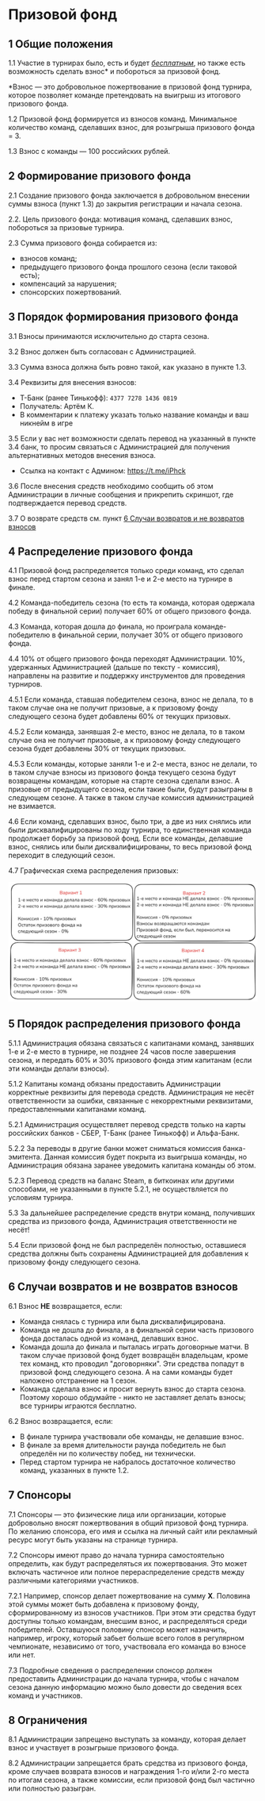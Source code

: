 # Призовой фонд

## 1 Общие положения
1.1 Участие в турнирах было, есть и будет _<ins>бесплатным</ins>_, но также есть возможность сделать взнос\* и побороться за призовой фонд.

\*Взнос — это добровольное пожертвование в призовой фонд турнира, которое позволяет команде претендовать на выигрыш из итогового призового фонда.

1.2 Призовой фонд формируется из взносов команд. Минимальное количество команд, сделавших взнос, для розыгрыша призового фонда = 3.

1.3 Взнос с команды — 100 российских рублей.

## 2 Формирование призового фонда

2.1 Создание призового фонда заключается в добровольном внесении суммы взноса (пункт 1.3) до закрытия регистрации и начала сезона.

2.2. Цель призового фонда: мотивация команд, сделавших взнос, побороться за призовые турнира.

2.3 Сумма призового фонда собирается из:

- взносов команд;
- предыдущего призового фонда прошлого сезона (если таковой есть);
- компенсаций за нарушения;
- спонсорских пожертвований.

## 3 Порядок формирования призового фонда

3.1 Взносы принимаются исключительно до старта сезона.

3.2 Взнос должен быть согласован с Администрацией.

3.3 Сумма взноса должна быть ровно такой, как указано в пункте 1.3.

3.4 Реквизиты для внесения взносов:

- Т-Банк (ранее Тинькофф): `4377 7278 1436 0819`
- Получатель: Артём К.
- В комментарии к платежу указать только название команды и ваш никнейм в игре

3.5 Если у вас нет возможности сделать перевод на указанный в пункте 3.4 банк, то просим связаться с Администрацией для получения альтернативных методов внесения взноса.

- Ссылка на контакт с Админом: https://t.me/iPhck

3.6 После внесения средств необходимо сообщить об этом Администрации в личные сообщения и прикрепить скриншот, где подтверждается перевод средств.

3.7 О возврате средств см. пункт [6 Случаи возвратов и не возвратов взносов](#6-случаи-возвратов-и-не-возвратов-взносов)


## 4 Распределение призового фонда

4.1 Призовой фонд распределяется только среди команд, кто сделал взнос перед стартом сезона и занял 1-е и 2-е место на турнире в финале.

4.2 Команда-победитель сезона (то есть та команда, которая одержала победу в финальной серии) получает 60% от общего призового фонда.

4.3 Команда, которая дошла до финала, но проиграла команде-победителю в финальной серии, получает 30% от общего призового фонда.

4.4 10% от общего призового фонда переходят Администрации. 10%, удержанных Администрацией (дальше по тексту - комиссия), направлены на развитие и поддержку инструментов для проведения турниров.

4.5.1 Если команда, ставшая победителем сезона, взнос не делала, то в таком случае она не получит призовые, а к призовому фонду следующего сезона будет добавлены 60% от текущих призовых.

4.5.2 Если команда, занявшая 2-е место, взнос не делала, то в таком случае она не получит призовые, а к призовому фонду следующего сезона будет добавлены 30% от текущих призовых.

4.5.3 Если команды, которые заняли 1-е и 2-е места, взнос не делали, то в таком случае взносы из призового фонда текущего сезона будут возвращены командам, которые на старте сезона сделали взнос. А призовые от предыдущего сезона, если такие были, будут разыграны в следующем сезоне. А также в таком случае комиссия администрацией не взимается.

4.6 Если команд, сделавших взнос, было три, а две из них снялись или были дисквалифицированы по ходу турнира, то единственная команда продолжает борьбу за призовой фонд. Если все команды, делавшие взнос, снялись или были дисквалифицированы, то весь призовой фонд переходит в следующий сезон.

4.7 Графическая схема распределения призовых:

![Схема](schema.jpg)

## 5 Порядок распределения призового фонда

5.1.1 Администрация обязана связаться с капитанами команд, занявших 1-е и 2-е место в турнире, не позднее 24 часов после завершения сезона, и передать 60% и 30% призового фонда этим капитанам (если эти команды делали взносы).

5.1.2 Капитаны команд обязаны предоставить Администрации корректные реквизиты для перевода средств. Администрация не несёт ответственности за ошибки, связанные с некорректными реквизитами, предоставленными капитанами команд.

5.2.1 Администрация осуществляет перевод средств только на карты российских банков - СБЕР, Т-Банк (ранее Тинькофф) и Альфа-Банк.

5.2.2 За переводы в другие банки может сниматься комиссия банка-эмитента. Данная комиссия будет покрыта из выигрыша команды, но Администрация обязана заранее уведомить капитана команды об этом.

5.2.3 Перевод средств на баланс Steam, в биткоинах или другими способами, не указанными в пункте 5.2.1, не осуществляется по условиям турнира.

5.3 За дальнейшее распределение средств внутри команд, получивших средства из призового фонда, Администрация ответственности не несёт!

5.4 Если призовой фонд не был распределён полностью, оставшиеся средства должны быть сохранены Администрацией для добавления к призовому фонду следующего сезона.

## 6 Случаи возвратов и не возвратов взносов

6.1 Взнос **НЕ** возвращается, если:

- Команда снялась с турнира или была дисквалифицирована.
- Команда не дошла до финала, а в финальной серии часть призового фонда досталась одной из команд, делавших взнос.
- Команда дошла до финала и пыталась играть договорные матчи. В таком случае призовой фонд будет возвращён владельцам, кроме тех команд, кто проводил "договорняки". Эти средства попадут в призовой фонд следующего сезона. А на сами команды будет наложено отстранение на 1 сезон.
- Команда сделала взнос и просит вернуть взнос до старта сезона. Поэтому хорошо обдумайте - никто не заставляет делать взносы; все турниры играются бесплатно.

6.2 Взнос возвращается, если:

- В финале турнира участвовали обе команды, не делавшие взнос.
- В финале за время длительности раунда победитель не был определён ни по количеству побед, ни технически.
- Перед стартом турнира не набралось достаточное количество команд, указанных в пункте 1.2.

## 7 Спонсоры

7.1 Спонсоры — это физические лица или организации, которые добровольно вносят пожертвования в общий призовой фонд турнира. По желанию спонсора, его имя и ссылка на личный сайт или рекламный ресурс могут быть указаны на странице турнира.

7.2 Спонсоры имеют право до начала турнира самостоятельно определить, как будут распределяться их пожертвования. Это может включать частичное или полное перераспределение средств между различными категориями участников.

7.2.1 Например, спонсор делает пожертвование на сумму **X**. Половина этой суммы может быть добавлена к призовому фонду, сформированному из взносов участников. При этом эти средства будут доступны только командам, внесшим взнос, и распределяться среди победителей. Оставшуюся половину спонсор может назначить, например, игроку, который забьет больше всего голов в регулярном чемпионате, независимо от того, участвовала его команда во взносе или нет.

7.3 Подробные сведения о распределении спонсор должен предоставить Администрации до начала турнира, чтобы с началом сезона данную информацию можно было довести до сведения всех команд и участников.

## 8 Ограничения

8.1 Администрации запрещено выступать за команду, которая делает взнос и участвует в розыгрыше призового фонда.

8.2 Администрации запрещается брать средства из призового фонда, кроме случаев возврата взносов и награждения 1-го и/или 2-го места по итогам сезона, а также комиссии, если призовой фонд был частично или полностью разыгран.